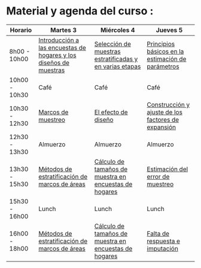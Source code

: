 # Material y agenda del curso :

| Horario       | Martes 3                                                                                                                                                            | Miércoles 4                                                                                                                                                                             | Jueves 5                                           |
|---------------|--------------------|-------------------|--------------------|
| 8h00 - 10h00  | [Introducción a las encuestas de hogares y los diseños de muestras](https://github.com/psirusteam/2024GTMCurso/blob/main/pdf/D1S1_Introduccion.pdf)              | [Selección de muestras estratificadas y en varias etapas](https://github.com/psirusteam/2024GTMCurso/blob/main/pdf/D2S1_Selección_de_muestras_estratificadas_y_en_varias_etapas.pdf) | [Principios básicos en la estimación de parámetros](https://github.com/psirusteam/2024GTMCurso/blob/main/pdf/D3S1_Principios_básicos_en_la_estimación_de_parametros.pdf)  |
| 10h00 - 10h30 | Café                                                                                                                                                                | Café                                                                                                                                                                                    | Café                                               |
| 10h30 - 12h30 | [Marcos de muestreo](https://github.com/psirusteam/2024GTMCurso/blob/main/pdf/D1S2_Marcos_de_muestreo.pdf)                                                       | [El efecto de diseño](https://github.com/psirusteam/2024GTMCurso/blob/main/pdf/D2S2_El_efecto_de_diseño.pdf)                                                                                                                                                                     | [Construcción y ajuste de los factores de expansión](https://github.com/psirusteam/2024GTMCurso/blob/main/pdf/D3S2_Construccion_de_los_factores-de-expansion.pdf) |
| 12h30 - 13h30 | Almuerzo                                                                                                                                                            | Almuerzo                                                                                                                                                                                | Almuerzo                                           |
| 13h30 - 15h30 | [Métodos de estratificación de marcos de áreas](https://github.com/psirusteam/2024GTMCurso/blob/main/pdf/D1S3_Métodos-de-estratificación-de-marcos-de-áreas.pdf) | [Cálculo de tamaños de muestra en encuestas de hogares ](https://github.com/psirusteam/2024GTMCurso/blob/main/pdf/D2S3_Tama%C3%B1o_de_la_Muestra.pdf)                                                                                                                                   | [Estimación del error de muestreo](https://github.com/psirusteam/2024GTMCurso/blob/main/pdf/D3S3_Estimacion_del_error_de_muestreo.pdf)                   |
| 15h30 - 16h00 | Lunch                                                                                                                                                               | Lunch                                                                                                                                                                                   | Lunch                                              |
| 16h00 - 18h00 | [Métodos de estratificación de marcos de áreas](https://github.com/psirusteam/2024GTMCurso/blob/main/pdf/D1S3_Métodos-de-estratificación-de-marcos-de-áreas.pdf)                                                                                                                       | [Cálculo de tamaños de muestra en encuestas de hogares ](https://github.com/psirusteam/2024GTMCurso/blob/main/pdf/D2S3_Tama%C3%B1o_de_la_Muestra.pdf)| [Falta de respuesta e imputación ](https://github.com/psirusteam/2024GTMCurso/blob/main/pdf/D3S4_Falta_de_respuesta_e_imputacion.pdf)                   |
